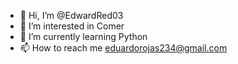 - 👋 Hi, I’m @EdwardRed03
- 👀 I’m interested in Comer
- 🌱 I’m currently learning Python
- 📫 How to reach me eduardorojas234@gmail.com  

<!---
EdwardRed03/EdwardRed03 is a ✨ special ✨ repository because its `README.md` (this file) appears on your GitHub profile.
You can click the Preview link to take a look at your changes.
--->
